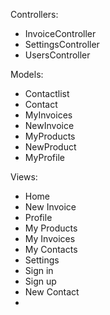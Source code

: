 Controllers:
- InvoiceController
- SettingsController
- UsersController



Models:
- Contactlist
- Contact
- MyInvoices
- NewInvoice
- MyProducts
- NewProduct
- MyProfile


Views:
- Home
- New Invoice
- Profile
- My Products
- My Invoices
- My Contacts
- Settings
- Sign in
- Sign up
- New Contact
- 


